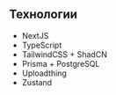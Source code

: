 ## Технологии

- NextJS
- TypeScript
- TailwindCSS + ShadCN
- Prisma + PostgreSQL
- Uploadthing
- Zustand
